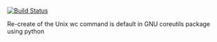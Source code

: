 [![Build Status](https://travis-ci.org/locdle/WC-Python.svg?branch=master)](https://travis-ci.org/locdle/WC-Python)

Re-create of the Unix wc command is default in GNU coreutils package using python


